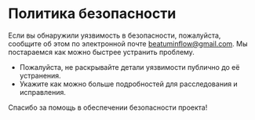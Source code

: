 # Политика безопасности

Если вы обнаружили уязвимость в безопасности, пожалуйста, сообщите об этом по электронной почте [beatuminflow@gmail.com](mailto:beatuminflow@gmail.com). Мы постараемся как можно быстрее устранить проблему.

- Пожалуйста, не раскрывайте детали уязвимости публично до её устранения.
- Укажите как можно больше подробностей для расследования и исправления.

Спасибо за помощь в обеспечении безопасности проекта!
